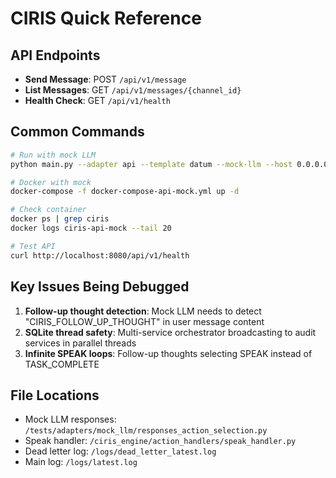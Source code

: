 # CIRIS Quick Reference

## API Endpoints
- **Send Message**: POST `/api/v1/message`
- **List Messages**: GET `/api/v1/messages/{channel_id}`
- **Health Check**: GET `/api/v1/health`

## Common Commands
```bash
# Run with mock LLM
python main.py --adapter api --template datum --mock-llm --host 0.0.0.0 --port 8080

# Docker with mock
docker-compose -f docker-compose-api-mock.yml up -d

# Check container
docker ps | grep ciris
docker logs ciris-api-mock --tail 20

# Test API
curl http://localhost:8080/api/v1/health
```

## Key Issues Being Debugged
1. **Follow-up thought detection**: Mock LLM needs to detect "CIRIS_FOLLOW_UP_THOUGHT" in user message content
2. **SQLite thread safety**: Multi-service orchestrator broadcasting to audit services in parallel threads
3. **Infinite SPEAK loops**: Follow-up thoughts selecting SPEAK instead of TASK_COMPLETE

## File Locations
- Mock LLM responses: `/tests/adapters/mock_llm/responses_action_selection.py`
- Speak handler: `/ciris_engine/action_handlers/speak_handler.py`
- Dead letter log: `/logs/dead_letter_latest.log`
- Main log: `/logs/latest.log`